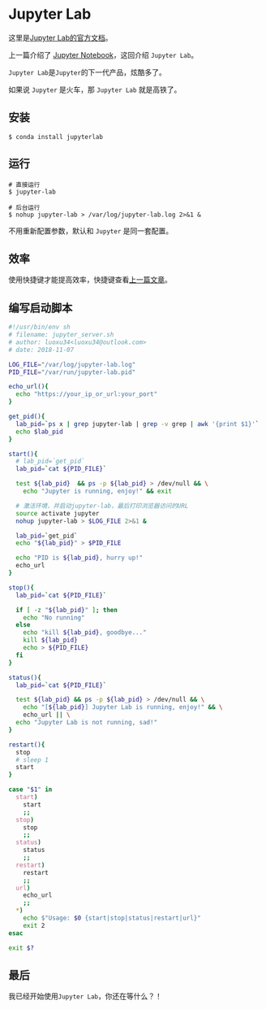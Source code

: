 # Jupyter Lab

这里是[Jupyter Lab的官方文档](https://jupyterlab.readthedocs.io/)。

上一篇介绍了 [Jupyter Notebook](a-trip-to-jupyter.md)，这回介绍 `Jupyter Lab`。

`Jupyter Lab`是`Jupyter`的下一代产品，炫酷多了。

如果说 `Jupyter` 是火车，那 `Jupyter Lab` 就是高铁了。

## 安装

```
$ conda install jupyterlab
```

## 运行

```
# 直接运行
$ jupyter-lab

# 后台运行
$ nohup jupyter-lab > /var/log/jupyter-lab.log 2>&1 &
```

不用重新配置参数，默认和 `Jupyter` 是同一套配置。

## 效率

使用快捷键才能提高效率，快捷键查看[上一篇文章](a-trip-to-jupyter.md)。

## 编写启动脚本

```bash
#!/usr/bin/env sh
# filename: jupyter_server.sh
# author: luoxu34<luoxu34@outlook.com>
# date: 2018-11-07

LOG_FILE="/var/log/jupyter-lab.log"
PID_FILE="/var/run/jupyter-lab.pid"

echo_url(){
  echo "https://your_ip_or_url:your_port"
}

get_pid(){
  lab_pid=`ps x | grep jupyter-lab | grep -v grep | awk '{print $1}'`
  echo $lab_pid
}

start(){
  # lab_pid=`get_pid`
  lab_pid=`cat ${PID_FILE}`

  test ${lab_pid}  && ps -p ${lab_pid} > /dev/null && \
    echo "Jupyter is running, enjoy!" && exit

  # 激活环境，并启动jupyter-lab，最后打印浏览器访问的URL
  source activate jupyter
  nohup jupyter-lab > $LOG_FILE 2>&1 &

  lab_pid=`get_pid`
  echo "${lab_pid}" > $PID_FILE

  echo "PID is ${lab_pid}, hurry up!"
  echo_url
}

stop(){
  lab_pid=`cat ${PID_FILE}`

  if [ -z "${lab_pid}" ]; then
    echo "No running"
  else
    echo "kill ${lab_pid}, goodbye..."
    kill ${lab_pid}
    echo > ${PID_FILE}
  fi
}

status(){
  lab_pid=`cat ${PID_FILE}`

  test ${lab_pid} && ps -p ${lab_pid} > /dev/null && \
    echo "[${lab_pid}] Jupyter Lab is running, enjoy!" && \
    echo_url || \
  echo "Jupyter Lab is not running, sad!"
}

restart(){
  stop
  # sleep 1
  start
}

case "$1" in
  start)
    start
    ;;
  stop)
    stop
    ;;
  status)
    status
    ;;
  restart)
    restart
    ;;
  url)
    echo_url
    ;;
  *)
    echo $"Usage: $0 {start|stop|status|restart|url}"
    exit 2
esac

exit $?
```

## 最后

我已经开始使用`Jupyter Lab`，你还在等什么？！

